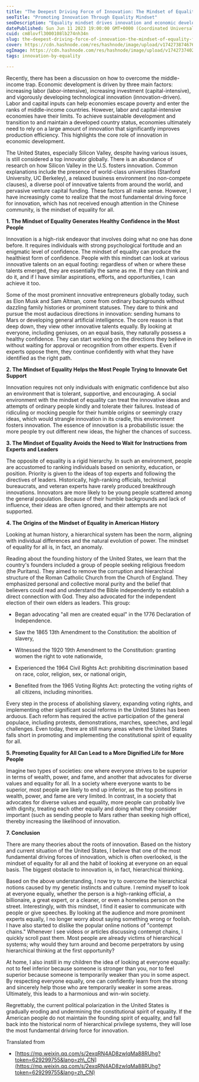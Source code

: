 ```yaml
---
title: "The Deepest Driving Force of Innovation: The Mindset of Equality for All"
seoTitle: "Promoting Innovation Through Equality Mindset"
seoDescription: "Equality mindset drives innovation and economic development by fostering confidence, support, and tolerance"
datePublished: Sun Jun 11 2023 19:00:00 GMT+0000 (Coordinated Universal Time)
cuid: cm8lovfl3000108lb274nh34n
slug: the-deepest-driving-force-of-innovation-the-mindset-of-equality-for-all
cover: https://cdn.hashnode.com/res/hashnode/image/upload/v1742738746765/480d468d-900a-437f-a5dc-3e874efebd31.webp
ogImage: https://cdn.hashnode.com/res/hashnode/image/upload/v1742737402081/16e93cd4-aee1-4fcd-b095-fec40436df37.webp
tags: innovation-by-equality

---
```


Recently, there has been a discussion on how to overcome the middle-income trap. Economic development is driven by three main factors: increasing labor (labor-intensive), increasing investment (capital-intensive), and vigorously developing technological innovation (innovation-driven). Labor and capital inputs can help economies escape poverty and enter the ranks of middle-income countries. However, labor and capital-intensive economies have their limits. To achieve sustainable development and transition to and maintain a developed country status, economies ultimately need to rely on a large amount of innovation that significantly improves production efficiency. This highlights the core role of innovation in economic development.

The United States, especially Silicon Valley, despite having various issues, is still considered a top innovator globally. There is an abundance of research on how Silicon Valley in the U.S. fosters innovation. Common explanations include the presence of world-class universities (Stanford University, UC Berkeley), a relaxed business environment (no non-compete clauses), a diverse pool of innovative talents from around the world, and pervasive venture capital funding. These factors all make sense. However, I have increasingly come to realize that the most fundamental driving force for innovation, which has not received enough attention in the Chinese community, is the mindset of equality for all.

**1\. The Mindset of Equality Generates Healthy Confidence in the Most People**

Innovation is a high-risk endeavor that involves doing what no one has done before. It requires individuals with strong psychological fortitude and an enigmatic level of confidence. The mindset of equality can produce the healthiest form of confidence. People with this mindset can look at various innovative talents on an equal footing: regardless of when or where these talents emerged, they are essentially the same as me. If they can think and do it, and if I have similar aspirations, efforts, and opportunities, I can achieve it too.

Some of the most prominent innovative entrepreneurs globally today, such as Elon Musk and Sam Altman, come from ordinary backgrounds without dazzling family histories or prominent statuses. They dare to think and pursue the most audacious directions in innovation: sending humans to Mars or developing general artificial intelligence. The core reason is that deep down, they view other innovative talents equally. By looking at everyone, including geniuses, on an equal basis, they naturally possess a healthy confidence. They can start working on the directions they believe in without waiting for approval or recognition from other experts. Even if experts oppose them, they continue confidently with what they have identified as the right path.

**2\. The Mindset of Equality Helps the Most People Trying to Innovate Get Support**

Innovation requires not only individuals with enigmatic confidence but also an environment that is tolerant, supportive, and encouraging. A social environment with the mindset of equality can treat the innovative ideas and attempts of ordinary people kindly and tolerate their failures. Instead of ridiculing or mocking people for their humble origins or seemingly crazy ideas, which would strangle innovation in its cradle, this environment fosters innovation. The essence of innovation is a probabilistic issue: the more people try out different new ideas, the higher the chances of success.

**3\. The Mindset of Equality Avoids the Need to Wait for Instructions from Experts and Leaders**

The opposite of equality is a rigid hierarchy. In such an environment, people are accustomed to ranking individuals based on seniority, education, or position. Priority is given to the ideas of top experts and following the directives of leaders. Historically, high-ranking officials, technical bureaucrats, and veteran experts have rarely produced breakthrough innovations. Innovators are more likely to be young people scattered among the general population. Because of their humble backgrounds and lack of influence, their ideas are often ignored, and their attempts are not supported.

**4\. The Origins of the Mindset of Equality in American History**

Looking at human history, a hierarchical system has been the norm, aligning with individual differences and the natural evolution of power. The mindset of equality for all is, in fact, an anomaly.

Reading about the founding history of the United States, we learn that the country's founders included a group of people seeking religious freedom (the Puritans). They aimed to remove the corruption and hierarchical structure of the Roman Catholic Church from the Church of England. They emphasized personal and collective moral purity and the belief that believers could read and understand the Bible independently to establish a direct connection with God. They also advocated for the independent election of their own elders as leaders. This group:

* Began advocating "all men are created equal" in the 1776 Declaration of Independence.
    
* Saw the 1865 13th Amendment to the Constitution: the abolition of slavery,
    
* Witnessed the 1920 19th Amendment to the Constitution: granting women the right to vote nationwide,
    
* Experienced the 1964 Civil Rights Act: prohibiting discrimination based on race, color, religion, sex, or national origin,
    
* Benefited from the 1965 Voting Rights Act: protecting the voting rights of all citizens, including minorities.
    

Every step in the process of abolishing slavery, expanding voting rights, and implementing other significant social reforms in the United States has been arduous. Each reform has required the active participation of the general populace, including protests, demonstrations, marches, speeches, and legal challenges. Even today, there are still many areas where the United States falls short in promoting and implementing the constitutional spirit of equality for all.

**5\. Promoting Equality for All Can Lead to a More Dignified Life for More People**

Imagine two types of societies: one where everyone strives to be superior in terms of wealth, power, and fame, and another that advocates for diverse values and equality for all. In a society where everyone wants to be superior, most people are likely to end up inferior, as the top positions in wealth, power, and fame are very limited. In contrast, in a society that advocates for diverse values and equality, more people can probably live with dignity, treating each other equally and doing what they consider important (such as sending people to Mars rather than seeking high office), thereby increasing the likelihood of innovation.

**7\. Conclusion**

There are many theories about the roots of innovation. Based on the history and current situation of the United States, I believe that one of the most fundamental driving forces of innovation, which is often overlooked, is the mindset of equality for all and the habit of looking at everyone on an equal basis. The biggest obstacle to innovation is, in fact, hierarchical thinking.

Based on the above understanding, I now try to overcome the hierarchical notions caused by my genetic instincts and culture. I remind myself to look at everyone equally, whether the person is a high-ranking official, a billionaire, a great expert, or a cleaner, or even a homeless person on the street. Interestingly, with this mindset, I find it easier to communicate with people or give speeches. By looking at the audience and more prominent experts equally, I no longer worry about saying something wrong or foolish. I have also started to dislike the popular online notions of "contempt chains." Whenever I see videos or articles discussing contempt chains, I quickly scroll past them. Most people are already victims of hierarchical systems; why would they turn around and become perpetrators by using hierarchical thinking at the first opportunity?

At home, I also instill in my children the idea of looking at everyone equally: not to feel inferior because someone is stronger than you, nor to feel superior because someone is temporarily weaker than you in some aspect. By respecting everyone equally, one can confidently learn from the strong and sincerely help those who are temporarily weaker in some areas. Ultimately, this leads to a harmonious and win-win society.

Regrettably, the current political polarization in the United States is gradually eroding and undermining the constitutional spirit of equality. If the American people do not maintain the founding spirit of equality, and fall back into the historical norm of hierarchical privilege systems, they will lose the most fundamental driving force for innovation.

Translated from

* [https://mp.weixin.qq.com/s/2exqRN4AD8zwIqMa88RUhg?token=629299755&lang=zh\_CN](https://mp.weixin.qq.com/s/2exqRN4AD8zwIqMa88RUhg?token=629299755&lang=zh_CN)